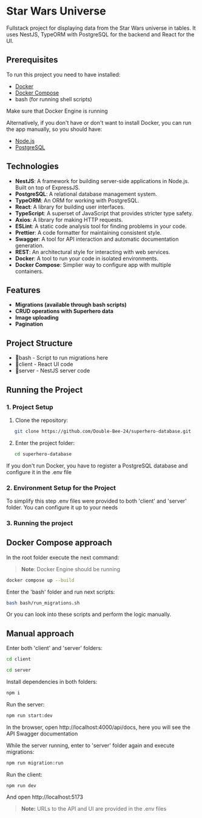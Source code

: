 # Star Wars Universe

Fullstack project for displaying data from the Star Wars universe in tables. It uses NestJS, TypeORM with PostgreSQL for the backend and React for the UI.

## Prerequisites

To run this project you need to have installed:

- [Docker](https://www.docker.com/)
- [Docker Compose](https://docs.docker.com/compose/)
- bash (for running shell scripts)

Make sure that Docker Engine is running

Alternatively, if you don't have or don't want to install Docker, you can run the app manually, so you should have:

- [Node.js](https://nodejs.org/en)
- [PostgreSQL](https://www.postgresql.org/download/)

## Technologies

- **NestJS**: A framework for building server-side applications in Node.js. Built on top of ExpressJS.
- **PostgreSQL**: A relational database management system.
- **TypeORM**: An ORM for working with PostgreSQL.
- **React**: A library for building user interfaces.
- **TypeScript**: A superset of JavaScript that provides stricter type safety.
- **Axios**: A library for making HTTP requests.
- **ESLint**: A static code analysis tool for finding problems in your code.
- **Prettier**: A code formatter for maintaining consistent style.
- **Swagger**: A tool for API interaction and automatic documentation generation.
- **REST**: An architectural style for interacting with web services.
- **Docker**: A tool to run your code in isolated environments.
- **Docker Compose**: Simplier way to configure app with multiple containers.

## Features

- **Migrations (available through bash scripts)**
- **CRUD operations with Superhero data**
- **Image uploading**
- **Pagination**

## Project Structure

- 📁bash - Script to run migrations here
- 📁client - React UI code
- 📁server - NestJS server code

## Running the Project

### 1. Project Setup

1. Clone the repository:

```bash
   git clone https://github.com/Double-Bee-24/superhero-database.git
```

2. Enter the project folder:

```bash
   cd superhero-database
```

If you don't run Docker, you have to register a PostgreSQL database and configure it in the .env file

### 2. Environment Setup for the Project

To simplify this step .env files were provided to both 'client' and 'server' folder. You can configure it up to your needs

### 3. Running the project

## Docker Compose approach

In the root folder execute the next command:

> **Note**: Docker Engine should be running

```bash
docker compose up --build
```

Enter the 'bash' folder and run next scripts:

```bash
bash bash/run_migrations.sh
```

Or you can look into these scripts and perform the logic manually.

## Manual approach

Enter both 'client' and 'server' folders:

```bash
cd client
```

```bash
cd server
```

Install dependencies in both folders:

```bash
npm i
```

Run the server:

```bash
npm run start:dev
```

In the browser, open http://localhost:4000/api/docs, here you will see the API Swagger documentation

While the server running, enter to 'server' folder again and execute migrations:

```bash
npm run migration:run
```

Run the client:

```bash
npm run dev
```

And open http://localhost:5173

> **Note:** URLs to the API and UI are provided in the .env files
